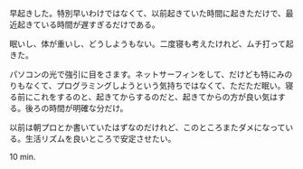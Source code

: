 早起きした。特別早いわけではなくて、以前起きていた時間に起きただけで、最近起きている時間が遅すぎるだけである。

眠いし、体が重いし、どうしようもない。二度寝も考えたけれど、ムチ打って起きた。

パソコンの光で強引に目をさます。ネットサーフィンをして、だけども特にみのりもなくて、プログラミングしようという気持ちではなくて、ただただ眠い。寝る前にこれをするのと、起きてからするのだと、起きてからの方が良い気はする。後ろの時間が明確な分だけ。

以前は朝プロとか書いていたはずなのだけれど、このところまたダメになっている。生活リズムを良いところで安定させたい。

10 min.
